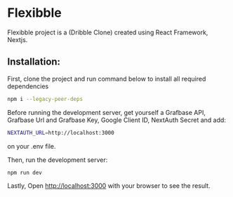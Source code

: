 # Flexibble

Flexibble project is a (Dribble Clone) created using React Framework, Nextjs.

## Installation:

First, clone the project and run command below to install all required dependencies

```bash
npm i --legacy-peer-deps
```
Before running the development server, get yourself a Grafbase API, Grafbase Url and Grafbase Key, Google Client ID, NextAuth Secret and add:

```bash
NEXTAUTH_URL=http://localhost:3000
```
 on your .env file.

Then, run the development server:

```bash
npm run dev
```

Lastly, Open [http://localhost:3000](http://localhost:3000) with your browser to see the result.
